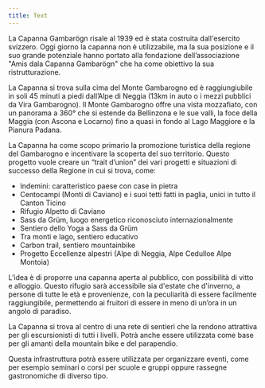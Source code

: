 ```yaml
---
title: Text
---
```



La Capanna Gambarögn risale al 1939 ed è stata costruita dall'esercito svizzero. Oggi giorno la capanna non è utilizzabile, ma la sua posizione e il suo grande potenziale hanno portato alla fondazione dell’associazione "Amis dala Capanna Gambarögn" che ha come obiettivo la sua ristrutturazione.

La Capanna si trova sulla cima del Monte Gambarogno ed è raggiungiubile in soli 45 minuti a piedi dall’Alpe di Neggia (13km in auto o i mezzi pubblici da Vira Gambarogno). Il Monte Gambarogno offre una vista mozzafiato, con un panorama a 360° che si estende da Bellinzona e le sue valli, la foce della Maggia (con Ascona e Locarno) fino a quasi in fondo al Lago Maggiore e la Pianura Padana.

La Capanna ha come scopo primario la promozione turistica della regione del Gambarogno e incentivare la scoperta del suo territorio. Questo progetto vuole creare un “trait d’union” dei vari progetti e situazioni di successo della Regione in cui si trova, come:

- Indemini: caratteristico paese con case in pietra
- Centocampi (Monti di Caviano) e i suoi tetti fatti in paglia, unici in tutto il Canton Ticino
- Rifugio Alpetto di Caviano
- Sass da Grüm, luogo energetico riconosciuto internazionalmente
- Sentiero dello Yoga a Sass da Grüm
- Tra monti e lago, sentiero educativo
- Carbon trail, sentiero mountainbike
- Progetto Eccellenze alpestri (Alpe di Neggia, Alpe Cedulloe Alpe Montoia)

L’idea è di proporre una capanna aperta al pubblico, con possibilità di vitto e alloggio. Questo rifugio sarà accessibile sia d'estate che d'inverno, a persone di tutte le età e provenienze, con la peculiarità di essere facilmente raggiungibile, permettendo ai fruitori di essere in meno di un’ora in un angolo di paradiso.

La Capanna si trova al centro di una rete di sentieri che la rendono attrattiva per gli escursionisti di tutti i livelli. Potrà anche essere utilizzata come base per gli amanti della mountain bike e del parapendio.

Questa infrastruttura potrà essere utilizzata per organizzare eventi, come per esempio seminari o corsi per scuole e gruppi oppure rassegne gastronomiche di diverso tipo.